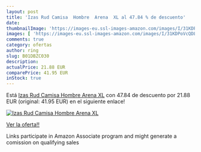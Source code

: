 ```yaml
---
layout: post
title: 'Izas Rud Camisa  Hombre  Arena  XL al 47.84 % de descuento'
date: 
thumbnailImage: 'https://images-eu.ssl-images-amazon.com/images/I/31KDPoVcQDL._SL200_.jpg'
images: [ 'https://images-eu.ssl-images-amazon.com/images/I/31KDPoVcQDL._SL200_.jpg' ]
comments: true
category: ofertas
author: ring
slug: B01DBZC030
description:
actualPrice: 21.88 EUR
comparePrice: 41.95 EUR
inStock: true
---
```


Está [Izas Rud Camisa  Hombre  Arena  XL](https://www.amazon.es/dp/B01DBZC030/?tag=tolees-21) con 47.84 de descuento por 21.88 EUR (original: 41.95 EUR) en el siguiente enlace!

[![Izas Rud Camisa  Hombre  Arena  XL](https://images-eu.ssl-images-amazon.com/images/I/31KDPoVcQDL._SL200_.jpg)](https://www.amazon.es/dp/B01DBZC030/?tag=tolees-21)

[Ver la oferta!!](https://www.amazon.es/dp/B01DBZC030/?tag=tolees-21)

Links participate in Amazon Associate program and might generate a comission on qualifying sales


